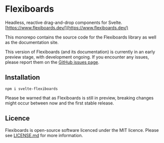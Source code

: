 # Flexiboards

Headless, reactive drag-and-drop components for Svelte. [https://www.flexiboards.dev/](https://www.flexiboards.dev/)

This monorepo contains the source code for the Flexiboards library as well as the documentation site.

This version of Flexiboards (and its documentation) is currently in an early preview stage, with development ongoing. If you encounter any issues, please report them on the [GitHub issues page](https://github.com/Blakintosh/svelte-flexiboards/issues).

## Installation

```
npm i svelte-flexiboards
```

Please be warned that as Flexiboards is still in preview, breaking changes might occur between now and the first stable release.

## Licence

Flexiboards is open-source software licenced under the MIT licence. Please see [LICENSE.md](https://github.com/Blakintosh/svelte-flexiboards/blob/main/LICENSE.md) for more information.
